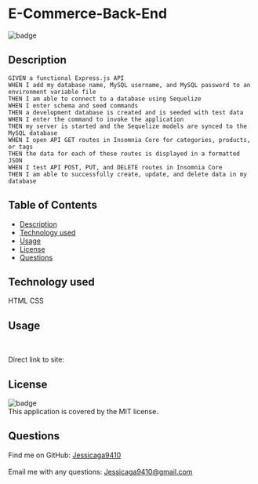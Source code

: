 # E-Commerce-Back-End 

![badge](https://img.shields.io/badge/license-MIT-ff69b4)

## Description
```
GIVEN a functional Express.js API
WHEN I add my database name, MySQL username, and MySQL password to an environment variable file
THEN I am able to connect to a database using Sequelize
WHEN I enter schema and seed commands
THEN a development database is created and is seeded with test data
WHEN I enter the command to invoke the application
THEN my server is started and the Sequelize models are synced to the MySQL database
WHEN I open API GET routes in Insomnia Core for categories, products, or tags
THEN the data for each of these routes is displayed in a formatted JSON
WHEN I test API POST, PUT, and DELETE routes in Insomnia Core
THEN I am able to successfully create, update, and delete data in my database
```



## Table of Contents

- [Description](#description)
- [Technology used](#technology-used)
- [Usage](#usage)
- [License](#license)
- [Questions](#questions)

## Technology used
HTML 
CSS 

## Usage


<br />

Direct link to site:
## License
![badge](https://img.shields.io/badge/license-MIT-ff69b4)
<br />
This application is covered by the MIT license. 

## Questions
Find me on GitHub: [Jessicaga9410](https://github.com/Jessica9410)<br />
<br />
Email me with any questions: Jessicaga9410@gmail.com<br /><br />
